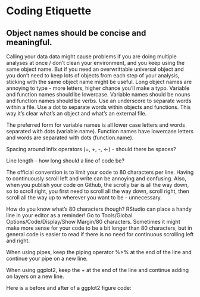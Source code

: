 # Coding Etiquette
## Object names should be concise and meaningful.

Calling your data data might cause problems if you are doing multiple analyses at once / don’t clean your environment, and you keep using the same object name. But if you need an overwrittable universal object and you don’t need to keep lots of objects from each step of your analysis, sticking with the same object name might be useful.
Long object names are annoying to type - more letters, higher chance you’ll make a typo.
Variable and function names should be lowercase.
Variable names should be nouns and function names should be verbs.
Use an underscore to separate words within a file.
Use a dot to separate words within objects and functions.
This way it’s clear what’s an object and what’s an external file.

The preferred form for variable names is all lower case letters and words separated with dots (variable.name). Function names have lowercase letters and words are separated with dots (function.name).

Spacing around infix operators (=, +, -, <-) - should there be spaces?

Line length - how long should a line of code be?

The official convention is to limit your code to 80 characters per line. Having to continuously scroll left and write can be annoying and confusing. Also, when you publish your code on Github, the scrolly bar is all the way down, so to scroll right, you first need to scroll all the way down, scroll right, then scroll all the way up to wherever you want to be - unnecessary.

How do you know what’s 80 characters though? RStudio can place a handy line in your editor as a reminder! Go to Tools/Global Options/Code/Display/Show Margin/80 characters. Sometimes it might make more sense for your code to be a bit longer than 80 characters, but in general code is easier to read if there is no need for continuous scrolling left and right.

When using pipes, keep the piping operator %>% at the end of the line and continue your pipe on a new line.

When using ggplot2, keep the + at the end of the line and continue adding on layers on a new line.

Here is a before and after of a ggplot2 figure code:
